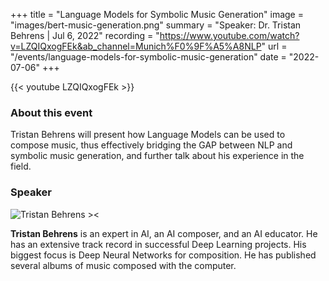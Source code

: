 +++
title = "Language Models for Symbolic Music Generation"
image = "images/bert-music-generation.png"
summary = "Speaker: Dr. Tristan Behrens | Jul 6, 2022"
recording = "https://www.youtube.com/watch?v=LZQIQxogFEk&ab_channel=Munich%F0%9F%A5%A8NLP"
url = "/events/language-models-for-symbolic-music-generation"
date = "2022-07-06"
+++

<!--more-->

{{< youtube LZQIQxogFEk >}}

### About this event

Tristan Behrens will present how Language Models can be used to compose music, thus effectively bridging the GAP between NLP and symbolic music generation, and further talk about his experience in the field.

### Speaker

![Tristan Behrens ><](/images/tristan-behrens.jpeg)

**Tristan Behrens** is an expert in AI, an AI composer, and an AI educator. He has an extensive track record in successful Deep Learning projects. His biggest focus is Deep Neural Networks for composition. He has published several albums of music composed with the computer.
